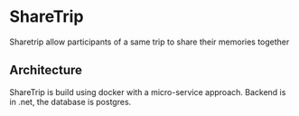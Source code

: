 # ShareTrip

Sharetrip allow participants of a same trip to share their memories together

## Architecture

ShareTrip is build using docker with a micro-service approach. Backend is in .net, the database is postgres.

